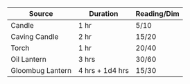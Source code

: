 | **Source**           | **Duration**        | **Reading/Dim** |
| ---------------- | --------------- | ----------- |
| Candle           | 1 hr            | 5/10        |
| Caving Candle    | 2 hr            | 15/20       |
| Torch            | 1 hr            | 20/40       |
| Oil Lantern      | 3 hrs           | 30/60       |
| Gloombug Lantern | 4 hrs + 1d4 hrs | 15/30       | 
